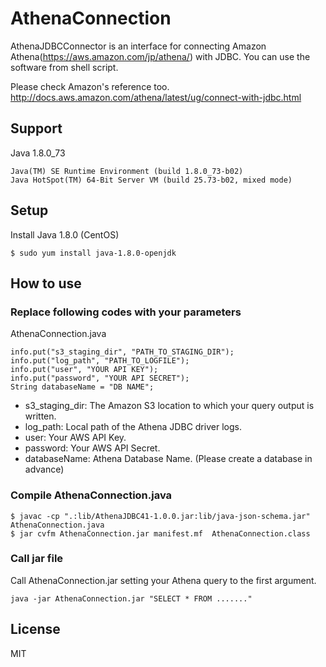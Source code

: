 # AthenaConnection

AthenaJDBCConnector is an interface for connecting Amazon Athena(https://aws.amazon.com/jp/athena/) with JDBC. You can use the software from shell script.  
 
Please check Amazon's reference too.  
http://docs.aws.amazon.com/athena/latest/ug/connect-with-jdbc.html 

## Support
Java 1.8.0_73

```
Java(TM) SE Runtime Environment (build 1.8.0_73-b02)
Java HotSpot(TM) 64-Bit Server VM (build 25.73-b02, mixed mode)
```

## Setup
Install Java 1.8.0 (CentOS)
```
$ sudo yum install java-1.8.0-openjdk
```

## How to use
### Replace following codes with your parameters
AthenaConnection.java
```
info.put("s3_staging_dir", "PATH_TO_STAGING_DIR");
info.put("log_path", "PATH_TO_LOGFILE");
info.put("user", "YOUR API KEY");
info.put("password", "YOUR API SECRET");
String databaseName = "DB NAME";
```

* s3_staging_dir: The Amazon S3 location to which your query output is written.
* log_path: Local path of the Athena JDBC driver logs.
* user: Your AWS API Key.
* password: Your AWS API Secret.
* databaseName: Athena Database Name. (Please create a database in advance)

### Compile AthenaConnection.java
```
$ javac -cp ".:lib/AthenaJDBC41-1.0.0.jar:lib/java-json-schema.jar" AthenaConnection.java
$ jar cvfm AthenaConnection.jar manifest.mf  AthenaConnection.class
```

### Call jar file
Call AthenaConnection.jar setting your Athena query to the first argument.
```
java -jar AthenaConnection.jar "SELECT * FROM ......."
```

## License
MIT
